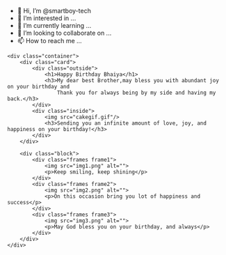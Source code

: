 - 👋 Hi, I’m @smartboy-tech
- 👀 I’m interested in ...
- 🌱 I’m currently learning ...
- 💞️ I’m looking to collaborate on ...
- 📫 How to reach me ...

<!---
smartboy-tech/smartboy-tech is a ✨ special ✨ repository because its `README.md` (this file) appears on your GitHub profile.
You can click the Preview link to take a look at your changes.
--->
<!DOCTYPE html>
<html lang="en">
<head>
    <meta charset="UTF-8">
    <meta http-equiv="X-UA-Compatible" content="IE=edge">
    <meta name="viewport" content="width=device-width, initial-scale=1.0">
    <title>Happy Birthday</title>
    <link rel="stylesheet" href="style.css">
</head>
<body>
    
    <div class="container">
        <div class="card">
            <div class="outside">
                <h1>Happy Birthday Bhaiya</h1>
                <h3>My dear best Brother,may bless you with abundant joy on your birthday and 
                    Thank you for always being by my side and having my back.</h3>
            </div>
            <div class="inside">
                <img src="cakegif.gif"/>
                <h3>Sending you an infinite amount of love, joy, and happiness on your birthday!</h3>
            </div>
        </div>

        <div class="block">
            <div class="frames frame1">
                <img src="img1.png" alt="">
                <p>Keep smiling, keep shining</p>
            </div>
            <div class="frames frame2">
                <img src="img2.png" alt="">
                <p>On this occasion bring you lot of happiness and success</p>
            </div>
            <div class="frames frame3">
                <img src="img3.png" alt="">
                <p>May God bless you on your birthday, and always</p>
            </div>
        </div>
    </div>
</body>
</html>
